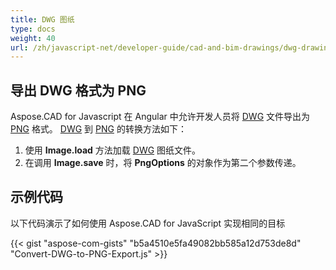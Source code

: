 ```yaml
---
title: DWG 图纸
type: docs
weight: 40
url: /zh/javascript-net/developer-guide/cad-and-bim-drawings/dwg-drawings/
---
```


## **导出 DWG 格式为 PNG**

Aspose.CAD for Javascript 在 Angular 中允许开发人员将 [DWG](https://docs.fileformat.com/cad/dwg/) 文件导出为 [PNG](https://docs.fileformat.com/image/png/) 格式。
[DWG](https://docs.fileformat.com/cad/dwg/) 到 [PNG](https://docs.fileformat.com/image/png/) 的转换方法如下：

1. 使用 **Image.load** 方法加载 [DWG](https://docs.fileformat.com/cad/dwg/) 图纸文件。
1. 在调用 **Image.save** 时，将 **PngOptions** 的对象作为第二个参数传递。

## 示例代码

以下代码演示了如何使用 Aspose.CAD for JavaScript 实现相同的目标

{{< gist "aspose-com-gists" "b5a4510e5fa49082bb585a12d753de8d" "Convert-DWG-to-PNG-Export.js" >}}
